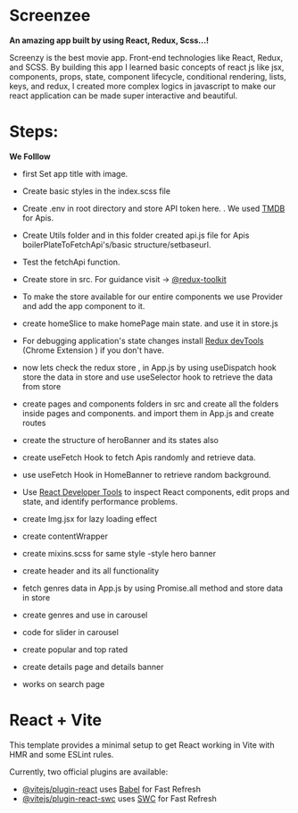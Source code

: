  # Screenzee
**An amazing app built by using React, Redux, Scss...!**
 
 Screenzy is the best movie app. Front-end technologies like React, Redux, and SCSS. By building this app I learned basic concepts of react js like jsx, components, props, state, component lifecycle, conditional rendering, lists, keys, and redux, I created more complex logics in javascript to make our react application can be made super interactive and beautiful. 

 # Steps:
**We Folllow**

- first Set app title with  image.
- Create basic styles in the index.scss file
- Create .env in root directory and store API token here.
. We used [TMDB](https://www.themoviedb.org/) for Apis.
- Create Utils folder and in this folder created api.js file for Apis boilerPlateToFetchApi's/basic structure/setbaseurl.
- Test the fetchApi function.
- Create store in src. For guidance visit -> [@redux-toolkit](https://redux-toolkit.js.org/tutorials/quick-start)
- To make the store available for our entire components we use Provider and add the app component to it.
- create homeSlice to make homePage main state. and use it in store.js
-  For debugging application's state changes install [Redux devTools](https://chrome.google.com/webstore/detail/redux-devtools/lmhkpmbekcpmknklioeibfkpmmfibljd) (Chrome Extension 
) if you don't have.
- now lets check the redux store , in App.js by using useDispatch hook store the data in store and use useSelector hook  to retrieve the data from store
- create pages and components folders in src and create all the folders inside pages and components. and import them in App.js and create routes 
- create the structure of heroBanner and its states also
- create useFetch Hook  to fetch Apis randomly and retrieve data.
- use useFetch Hook in HomeBanner to retrieve random background.
- Use [React Developer Tools](https://chrome.google.com/webstore/detail/react-developer-tools/fmkadmapgofadopljbjfkapdkoienihi) to inspect React components, edit props and state, and identify performance problems.
- create Img.jsx for lazy loading effect
- create contentWrapper
- create mixins.scss for same style
-style hero banner
- create header and its all functionality

- fetch genres  data in App.js  by using Promise.all method and store data in store 
- create genres and use in carousel
-  code for slider in carousel
- create popular and top rated
-  create details  page and details banner
- works on search page


# React + Vite

This template provides a minimal setup to get React working in Vite with HMR and some ESLint rules.

Currently, two official plugins are available:

- [@vitejs/plugin-react](https://github.com/vitejs/vite-plugin-react/blob/main/packages/plugin-react/README.md) uses [Babel](https://babeljs.io/) for Fast Refresh
- [@vitejs/plugin-react-swc](https://github.com/vitejs/vite-plugin-react-swc) uses [SWC](https://swc.rs/) for Fast Refresh
